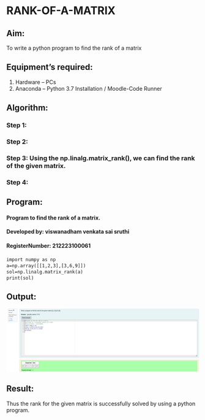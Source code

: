 # RANK-OF-A-MATRIX
## Aim:
To write a python program to find the rank of a matrix
## Equipment’s required:
1. 	Hardware – PCs
2. 	Anaconda – Python 3.7 Installation / Moodle-Code Runner
## Algorithm:
### Step 1: 
### Step 2: 
### Step 3: Using the np.linalg.matrix_rank(), we can find the rank of the given matrix.
### Step 4: 


## Program:
#### Program to find the rank of a matrix.
#### Developed by: viswanadham venkata sai sruthi
#### RegisterNumber: 212223100061
```
import numpy as np
a=np.array([[1,2,3],[3,6,9]])
sol=np.linalg.matrix_rank(a)
print(sol)
```

## Output:
![OUTPUT](<Screenshot from 2024-04-10 22-34-31-1.png>)

## Result:
Thus the rank for the given matrix is successfully solved by  using a python program.

